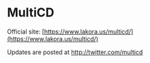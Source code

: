 MultiCD
========

Official site: [https://www.lakora.us/multicd/](https://www.lakora.us/multicd/)

Updates are posted at http://twitter.com/multicd
